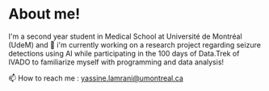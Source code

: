 # About me! 

I'm a second year student in Medical School at Université de Montréal (UdeM) and  🔭 i'm currently working on a research project regarding seizure detections using AI  while participating in the 100 days of Data.Trek of IVADO to familiarize myself with programming and data analysis! 

 📫 How to reach me : yassine.lamrani@umontreal.ca

